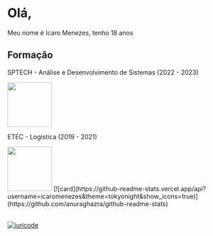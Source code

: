 <h1>Olá,</h1>
</p> Meu nome é Icaro Menezes, tenho 18 anos</p>
<h2>Formação</h2>
<div>
<p>SPTECH - Análise e Desenvolvimento de Sistemas (2022 - 2023)</p>
<img src='https://pbs.twimg.com/profile_images/1462840633400467457/gtKFcsdc_400x400.jpg' style='width: 100px;' />
<p>ETEC - Logística (2019 - 2021)</p>
<img src='http://etecperuibe.com.br/wp-content/uploads/2021/02/CPS.jpg' style='width: 100px;' />
[![card](https://github-readme-stats.vercel.app/api?username=icaromenezes&theme=tokyonight&show_icons=true)](https://github.com/anuraghazra/github-readme-stats)
</div>

<br />

[![iuricode](https://github-readme-stats.vercel.app/api/top-langs/?username=icaromenezes&hide=html&layout=compact&theme=tokyonight)](https://github.com/anuraghazra/github-readme-stats)
